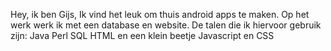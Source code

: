 Hey, ik ben Gijs,
Ik vind het leuk om thuis android apps te maken.
Op het werk werk ik met een database en website.
De talen die ik hiervoor gebruik zijn:
Java
Perl
SQL
HTML
en een klein beetje Javascript en CSS
